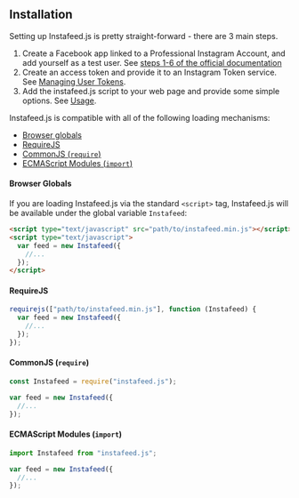 ## Installation

Setting up Instafeed.js is pretty straight-forward - there are 3 main steps.

1.  Create a Facebook app linked to a Professional Instagram Account, and add yourself as a test user. See [steps 1-6 of the official documentation](https://developers.facebook.com/docs/instagram-platform/instagram-api-with-instagram-login/create-a-meta-app-with-instagram)
2.  Create an access token and provide it to an Instagram Token service. See [Managing User Tokens](tokens).
3.  Add the instafeed.js script to your web page and provide some simple options. See [Usage](usage).

Instafeed.js is compatible with all of the following loading mechanisms:

- [Browser globals](#browser-globals)
- [RequireJS](#requirejs)
- [CommonJS (`require`)](#commonjs)
- [ECMAScript Modules (`import`)](#ecmascript-modules)

#### Browser Globals

If you are loading Instafeed.js via the standard `<script>` tag, Instafeed.js will be available under the global variable `Instafeed`:

```html
<script type="text/javascript" src="path/to/instafeed.min.js"></script>
<script type="text/javascript">
  var feed = new Instafeed({
    //...
  });
</script>
```

#### RequireJS

```js
requirejs(["path/to/instafeed.min.js"], function (Instafeed) {
  var feed = new Instafeed({
    //...
  });
});
```

#### CommonJS (`require`)

```js
const Instafeed = require("instafeed.js");

var feed = new Instafeed({
  //...
});
```

#### ECMAScript Modules (`import`)

```js
import Instafeed from "instafeed.js";

var feed = new Instafeed({
  //...
});
```
